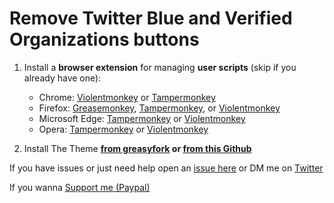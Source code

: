 # Remove Twitter Blue and Verified Organizations buttons


1. Install a **browser extension** for managing **user scripts** (skip if you already have one):
    
    - Chrome: [Violentmonkey](https://chrome.google.com/webstore/detail/violent-monkey/jinjaccalgkegednnccohejagnlnfdag) or [Tampermonkey](https://chrome.google.com/webstore/detail/tampermonkey/dhdgffkkebhmkfjojejmpbldmpobfkfo)
    - Firefox: [Greasemonkey](https://addons.mozilla.org/firefox/addon/greasemonkey/), [Tampermonkey](https://addons.mozilla.org/firefox/addon/tampermonkey/), or [Violentmonkey](https://addons.mozilla.org/firefox/addon/violentmonkey/)
    - Microsoft Edge: [Tampermonkey](https://microsoftedge.microsoft.com/addons/detail/tampermonkey/iikmkjmpaadaobahmlepeloendndfphd) or [Violentmonkey](https://microsoftedge.microsoft.com/addons/detail/violentmonkey/eeagobfjdenkkddmbclomhiblgggliao)
    - Opera: [Tampermonkey](https://addons.opera.com/extensions/details/tampermonkey-beta/) or [Violentmonkey](https://addons.opera.com/extensions/details/violent-monkey/)

1. Install The Theme **<a href="https://greasyfork.org/en/scripts/464592-remove-twitter-blue-and-verified-organizations-buttons" target="_blank">from greasyfork</a> or <a href="https://downgit.github.io/#/home?url=https://github.com/biast12/Remove-Twitter-Blue-and-Verified-Organizations-buttons/blob/main/RemoveTwitterBlueandVerifiedOrganizationsbuttons.txt" target="_blank">from this Github</a>**

   
If you have issues or just need help open an [issue here](https://github.com/biast12/Remove-Twitter-Blue-and-Verified-Organizations-buttons/issues) or DM me on [Twitter](https://twitter.com/Biast12)


If you wanna [Support me (Paypal)](https://www.paypal.com/donate/?hosted_button_id=RWB2QFK7CKUM2)